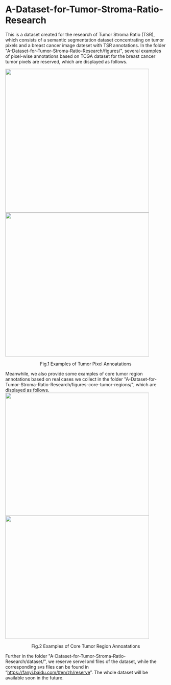 # A-Dataset-for-Tumor-Stroma-Ratio-Research
This is a dataset created for the research of Tumor Stroma Ratio (TSR), which consists of a semantic segmentation dataset concentrating on tumor pixels and a breast cancer image dateset with TSR annotations.
In the folder "A-Dataset-for-Tumor-Stroma-Ratio-Research/figures/", several examples of pixel-wise annotations based on TCGA dataset for the breast cancer tumor pixels are reserved, which are displayed as follows.

<img src="https://github.com/chenly2006/A-Dataset-for-Tumor-Stroma-Ratio-Research/blob/main/figures/DX1.4E5FB4E5.jpg" width="450px"> <img src="https://github.com/chenly2006/A-Dataset-for-Tumor-Stroma-Ratio-Research/blob/main/figures/DX1.5FCD8890.jpg" width="450px">
<p align="center">  
Fig.1 Examples of Tumor Pixel Annoatations
</p>  
Meanwhile, we also provide some examples of core tumor region annotations based on real cases we collect in the folder "A-Dataset-for-Tumor-Stroma-Ratio-Research/figures-core-tumor-regions/", which are displayed as follows.
<div id="img\-container"> <img src="https://github.com/chenly2006/A-Dataset-for-Tumor-Stroma-Ratio-Research/blob/main/figures-core-tumor-regions/S14-10545-42022-08-15_16_38_35.jpg" width="450px" height="385"> <img src="https://github.com/chenly2006/A-Dataset-for-Tumor-Stroma-Ratio-Research/blob/main/figures-core-tumor-regions/S15-29281-32022-08-22_16_50_05.jpg" width="450px" height="385"> </div>
  
<p align="center"> 
Fig.2 Examples of Core Tumor Region Annoatations
</p>  

Further in the folder "A-Dataset-for-Tumor-Stroma-Ratio-Research/dataset/", we reserve servel xml files of the dataset, while the corresponding svs files can be found in “<a href="url">https://fanyi.baidu.com/#en/zh/reserve</a>”. 
The whole dataset will be available soon in the future.
